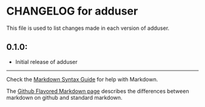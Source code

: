 # CHANGELOG for adduser

This file is used to list changes made in each version of adduser.

## 0.1.0:

* Initial release of adduser

- - -
Check the [Markdown Syntax Guide](http://daringfireball.net/projects/markdown/syntax) for help with Markdown.

The [Github Flavored Markdown page](http://github.github.com/github-flavored-markdown/) describes the differences between markdown on github and standard markdown.
